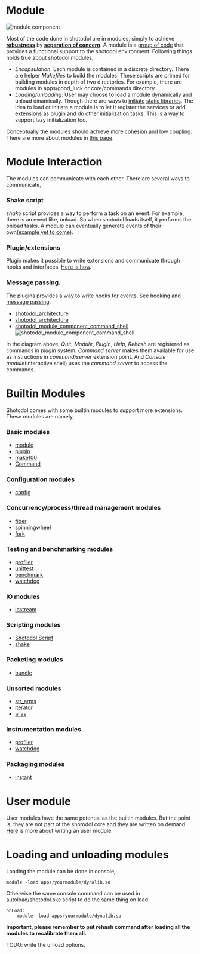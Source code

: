 Module
=========

![module component](../../diagrams/module_component.svg)


Most of the code done in shotodol are in modules, simply to achieve **[robustness](http://en.wikipedia.org/wiki/Structural_robustness)** by **[separation of concern](http://en.wikipedia.org/wiki/Separation_of_concerns)**. A module is a [group of code](http://en.wikipedia.org/wiki/Encapsulation_%28object-oriented_programming%29) that provides a functional support to the shotodol environment. Following things holds true about shotodol modules,

- _Encapsulation_: Each module is contained in a discrete directory. There are helper _Makefiles_ to build the modules. These scripts are primed for building modules in depth of two directories. For example, there are modules in apps/good\_luck or core/commands directory. 
- _Loading/unloading_: User may choose to load a module dynamically and unload dinamically. Though there are ways to [initiate](../../../core/base/vsrc/ModuleLoader.vala#loadStatic) [static libraries](http://en.wikipedia.org/wiki/Static_library). The idea to load or initiate a module is to let it register the services or add extensions as plugin and do other initialization tasks. This is a way to support lazy initialization too.

Conceptually the modules should achieve more [cohesion](http://en.wikipedia.org/wiki/Cohesion_%28computer_science%29) and low [coupling](http://en.wikipedia.org/wiki/Coupling_%28computer_science%29). There are more about modules in [this page](../../../libs/module).

Module Interaction
===================

The modules can communicate with each other. There are several ways to communicate,

### Shake script

_shake_ script provides a way to perform a task on an event. For example, there is an event like, onload. So when shotodol loads itself, it performs the onload tasks. A module can eventually generate events of their own([example yet to come](../../../apps/shakeeventexample/README.md)).

### Plugin/extensions

Plugin makes it possible to write extensions and communicate through hooks and interfaces. [Here is how](../../../libs/plugin/README.md).

### Message passing.

The plugins provides a way to write hooks for events. See [hooking and message passing](../../../libs/plugin/Hooking.md).

- [shotodol_architecture](https://cloud.githubusercontent.com/assets/973414/3930915/c45b8232-244e-11e4-9ced-f277e9d48729.jpg)
- [shotodol_architecture](../../diagrams/shotodol_module_plugin_command_shell.svg)
- [shotodol_module_component_command_shell](https://cloud.githubusercontent.com/assets/973414/5547388/059c37fa-8b83-11e4-85e4-011b8210a619.jpg)
![shotodol_module_component_command_shell](../../diagrams/shotodol_module_component_command_shell_full.svg)

In the diagram above, _Quit_, _Module_, _Plugin_, _Help_, _Rehash_ are registered as commands in _plugin_ system. _Command server_ makes them available for use as instructions in _command/server_ extension point. And _Console module_(interactive shell) uses the _command server_ to access the commands.

Builtin Modules
===============

Shotodol comes with some builtin modules to support more extensions. These modules are namely,

### Basic modules

- [module](../../../libs/module/README.md)
- [plugin](../../../libs/plugin/README.md)
- [make100](../../../libs/make100/README.md)
- [Command](../../../core/commands/README.md)

### Configuration modules

- [config](../../../libs/config/README.md)

### Concurrency/process/thread management modules

- [fiber](../../../libs/fiber/README.md)
- [spinningwheel](../../../libs/spinningwheel/README.md)
- [fork](../../../core/fork/README.md)

### Testing and benchmarking modules

- [profiler](../../../core/profiler/README.md)
- [unittest](../../../libs/unittest/README.md)
- [benchmark](../../../libs/benchmark/README.md)
- [watchdog](../../../libs/watchdog/README.md)

### IO modules

- [iostream](../../../libs/iostream/README.md)

### Scripting modules

- [Shotodol Script](https://github.com/kamanashisroy/shotodol_script)
- [shake](../../../core/shake/README.md)

### Packeting modules

- [bundle](../../../libs/bundle/README.md)

### Unsorted modules

- [str\_arms](../../../libs/str_arms/README.md)
- [iterator](../../../libs/iterator/README.md)
- [alias](../../../apps/alias/README.md)

### Instrumentation modules

- [profiler](../../../core/profiler/README.md)
- [watchdog](../../../libs/watchdog/README.md)

### Packaging modules

- [instant](../../../apps/instant/README.md)

User module
============

User modules have the same potential as the builtin modules. But the point is, they are not part of the shotodol core and they are written on demand. [Here](../../../libs/module/README.md) is more about writing an user module.


Loading and unloading modules
=============================

Loading the module can be done in console,

```
module -load apps/yourmodule/dynalib.so
```

Otherwise the same console command can be used in autoload/shotodol.ske script to do the same thing on load.

```
onLoad:
	module -load apps/yourmodule/dynalib.so
```

**Important, please remember to put rehash command after loading all the modules to recalibrate them all.**

TODO: write the unload options.


